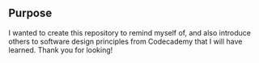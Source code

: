 ## Purpose

I wanted to create this repository to remind myself of, and also introduce others to software
design principles from Codecademy that I will have learned. Thank you for looking!
